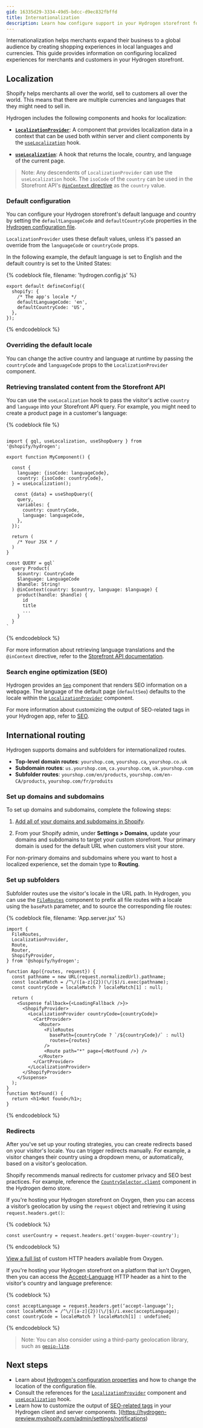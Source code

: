 ```yaml
---
gid: 16335d29-3334-49d5-bdcc-d9ec832fbffd
title: Internationalization
description: Learn how configure support in your Hydrogen storefront for international merchants and customers.
---
```


Internationalization helps merchants expand their business to a global audience by creating shopping experiences in local languages and currencies. This guide provides information on configuring localized experiences for merchants and customers in your Hydrogen storefront.

## Localization

Shopify helps merchants all over the world, sell to customers all over the world. This means that there are multiple currencies and languages that they might need to sell in.

Hydrogen includes the following components and hooks for localization:

- **[`LocalizationProvider`](https://shopify.dev/api/hydrogen/components/localization/localizationprovider)**: A component that provides localization data in a context that can be used both within server and client components by the [`useLocalization`](https://shopify.dev/api/hydrogen/hooks/localization/uselocalization) hook.

- **[`useLocalization`](https://shopify.dev/api/hydrogen/hooks/localization/uselocalization)**: A hook that returns the locale, country, and language of the current page.

> Note:
> Any descendents of `LocalizationProvider` can use the `useLocalization` hook. The `isoCode` of the `country` can be used in the Storefront API's [`@inContext` directive](https://shopify.dev/api/examples/international-pricing) as the `country` value.

### Default configuration

You can configure your Hydrogen storefront's default language and country by setting the `defaultLanguageCode` and `defaultCountryCode` properties in the [Hydrogen configuration file](https://shopify.dev/custom-storefronts/hydrogen/framework/hydrogen-config).

`LocalizationProvider` uses these default values, unless it's passed an override from the `languageCode` or `countryCode` props.

In the following example, the default language is set to English and the default country is set to the United States:

{% codeblock file, filename: 'hydrogen.config.js' %}
```tsx
export default defineConfig({
  shopify: {
    /* The app's locale */
    defaultLanguageCode: 'en',
    defaultCountryCode: 'US',
  },
});
```
{% endcodeblock %}

### Overriding the default locale

You can change the active country and language at runtime by passing the `countryCode` and `languageCode` props to the `LocalizationProvider` component.

### Retrieving translated content from the Storefront API

You can use the `useLocalization` hook to pass the visitor's active `country` and `language` into your Storefront API query. For example, you might need to create a product page in a customer's language:

{% codeblock file %}
```tsx

import { gql, useLocalization, useShopQuery } from '@shopify/hydrogen';

export function MyComponent() {

  const {
    language: {isoCode: languageCode},
    country: {isoCode: countryCode},
  } = useLocalization();

   const {data} = useShopQuery({
    query,
    variables: {
      country: countryCode,
      language: languageCode,
    },
  });

  return (
    /* Your JSX * /
  )
}

const QUERY = gql`
  query Product(
    $country: CountryCode
    $language: LanguageCode
    $handle: String!
  ) @inContext(country: $country, language: $language) {
    product(handle: $handle) {
      id
      title
      ...
    }
  }
`
```
{% endcodeblock %}

For more information about retrieving language translations and the `@inContext` directive, refer to the [Storefront API documentation](https://shopify.dev/api/examples/multiple-languages).

### Search engine optimization (SEO)

Hydrogen provides an [`Seo`](https://shopify.dev/api/hydrogen/components/primitive/seo) component that renders SEO information on a webpage. The language of the default page (`defaultSeo`) defaults to the locale within the [`LocalizationProvider`](/api/hydrogen/components/localization/localizationprovider) component.

For more information about customizing the output of SEO-related tags in your Hydrogen app, refer to [SEO](https://shopify.dev/custom-storefronts/hydrogen/framework/seo).

## International routing

Hydrogen supports domains and subfolders for internationalized routes.

- **Top-level domain routes**: `yourshop.com`, `yourshop.ca`, `yourshop.co.uk`
- **Subdomain routes**: `us.yourshop.com`, `ca.yourshop.com`, `uk.yourshop.com`
- **Subfolder routes**: `yourshop.com/en/products`, `yourshop.com/en-CA/products`, `yourshop.com/fr/produits`

### Set up domains and subdomains

To set up domains and subdomains, complete the following steps:

1. [Add all of your domains and subdomains in Shopify](https://help.shopify.com/en/manual/domains/add-a-domain).

2. From your Shopify admin, under **Settings > Domains**, update your domains and subdomains to target your custom storefront. Your primary domain is used for the default URL when customers visit your store.

For non-primary domains and subdomains where you want to host a localized experience, set the domain type to **Routing**.

### Set up subfolders

Subfolder routes use the visitor's locale in the URL path. In Hydrogen, you can use the [`FileRoutes`](https://shopify.dev/api/hydrogen/components/framework/fileroutes) component to prefix all file routes with a locale using the `basePath` parameter, and to source the corresponding file routes:

{% codeblock file, filename: 'App.server.jsx' %}
```tsx
import {
  FileRoutes,
  LocalizationProvider,
  Route,
  Router,
  ShopifyProvider,
} from '@shopify/hydrogen';

function App({routes, request}) {
  const pathname = new URL(request.normalizedUrl).pathname;
  const localeMatch = /^\/([a-z]{2})(\/|$)/i.exec(pathname);
  const countryCode = localeMatch ? localeMatch[1] : null;

  return (
    <Suspense fallback={<LoadingFallback />}>
      <ShopifyProvider>
        <LocalizationProvider countryCode={countryCode}>
          <CartProvider>
            <Router>
              <FileRoutes
                basePath={countryCode ? `/${countryCode}/` : null}
                routes={routes}
              />
              <Route path="*" page={<NotFound />} />
            </Router>
          </CartProvider>
        </LocalizationProvider>
      </ShopifyProvider>
    </Suspense>
  );
}
function NotFound() {
  return <h1>Not found</h1>;
}
```
{% endcodeblock %}

### Redirects

After you've set up your routing strategies, you can create redirects based on your visitor's locale. You can trigger redirects manually. For example, a visitor changes their country using a dropdown menu, or automatically, based on a visitor's geolocation.

Shopify recommends manual redirects for customer privacy and SEO best practices. For example, reference the [`CountrySelector.client`](https://github.com/Shopify/hydrogen/blob/main/templates/demo-store/src/components/CountrySelector.client.tsx) component in the Hydrogen demo store.

If you're hosting your Hydrogen storefront on Oxygen, then you can access a visitor’s geolocation by using the `request` object and retrieving it using `request.headers.get()`:

{% codeblock %}

```tsx
const userCountry = request.headers.get('oxygen-buyer-country');
```

{% endcodeblock %}

[View a full list](https://shopify.dev/custom-storefronts/oxygen/worker-runtime-apis#custom-headers) of custom HTTP headers available from Oxygen.

If you're hosting your Hydrogen storefront on a platform that isn't Oxygen, then you can access the [Accept-Language](https://developer.mozilla.org/en-US/docs/Web/HTTP/Headers/Accept-Language) HTTP header as a hint to the visitor's country and language preference:

{% codeblock %}

```tsx
const acceptLanguage = request.headers.get(‘accept-language’);
const localeMatch = /^\/([a-z]{2})(\/|$)/i.exec(acceptLanguage);
const countryCode = localeMatch ? localeMatch[1] : undefined;
```

{% endcodeblock %}

> Note:
> You can also consider using a third-party geolocation library, such as [`geoip-lite`](https://www.npmjs.com/package/geoip-lite).

## Next steps

- Learn about [Hydrogen's configuration properties](https://shopify.dev/custom-storefronts/hydrogen/framework/hydrogen-config) and how to change the location of the configuration file.
- Consult the references for the [`LocalizationProvider`](https://shopify.dev/api/hydrogen/components/localization/localizationprovider) component and [`useLocalization`](https://shopify.dev/api/hydrogen/hooks/localization/uselocalization) hook.
- Learn how to customize the output of [SEO-related tags](https://shopify.dev/custom-storefronts/hydrogen/framework/seo) in your Hydrogen client and server components.
](https://hydrogen-preview.myshopify.com/admin/settings/notifications)

